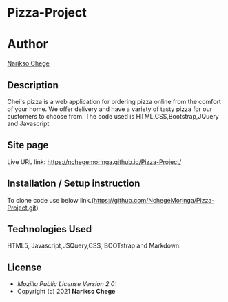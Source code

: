 # Pizza-Project


# Author

[Narikso Chege](https://github.com/NchegeMoringa)

## Description
Chei's pizza is a web application for ordering pizza online from the comfort of your home. We offer delivery and have
a variety of tasty pizza for our customers to choose from. The code used is HTML,CSS,Bootstrap,JQuery and Javascript.



## Site page
  Live URL link: https://nchegemoringa.github.io/Pizza-Project/


## Installation / Setup instruction
To clone code use below link.(https://github.com/NchegeMoringa/Pizza-Project.git)

## Technologies Used
HTML5, Javascript,JSQuery,CSS, BOOTstrap and Markdown.
## License
* *Mozilla Public License Version 2.0:*
* Copyright (c) 2021 **Narikso Chege**
